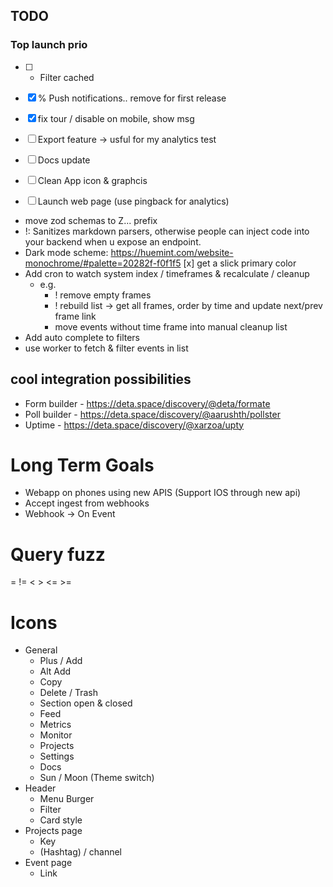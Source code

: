 ## TODO

### Top launch prio
- [ ] + Filter cached
- [x] % Push notifications.. remove for first release
- [x] fix tour / disable on mobile, show msg
- [ ] Export feature -> usful for my analytics test

- [ ] Docs update
- [ ] Clean App icon & graphcis
- [ ] Launch web page (use pingback for analytics)

- move zod schemas to Z... prefix
-   !: Sanitizes markdown parsers, otherwise people can inject code into your backend when u expose an endpoint.
-   Dark mode scheme: https://huemint.com/website-monochrome/#palette=20282f-f0f1f5
[x]   get a slick primary color
-   Add cron to watch system index / timeframes & recalculate / cleanup
    -   e.g.
        -   ! remove empty frames
        -   ! rebuild list -> get all frames, order by time and update next/prev frame link
        -   move events without time frame into manual cleanup list
-   Add auto complete to filters
- use worker to fetch & filter events in list

## cool integration possibilities

-   Form builder - https://deta.space/discovery/@deta/formate
-   Poll builder - https://deta.space/discovery/@aarushth/pollster
-   Uptime - https://deta.space/discovery/@xarzoa/upty

# Long Term Goals

-   Webapp on phones using new APIS (Support IOS through new api)
-   Accept ingest from webhooks
-   Webhook -> On Event

# Query fuzz

= != < > <= >=

# Icons

- General
    - Plus / Add
    - Alt Add
    - Copy
    - Delete / Trash
    - Section open & closed
    - Feed
    - Metrics
    - Monitor
    - Projects
    - Settings
    - Docs
    - Sun / Moon (Theme switch)
- Header
    - Menu Burger
    - Filter
    - Card style
- Projects page
    - Key
    - (Hashtag) / channel
- Event page
    - Link

